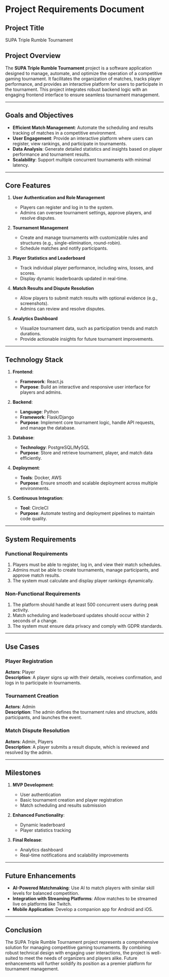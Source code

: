 
# **Project Requirements Document**

## **Project Title**  
SUPA Triple Rumble Tournament

## **Project Overview**  
The **SUPA Triple Rumble Tournament** project is a software application designed to manage, automate, and optimize the operation of a competitive gaming tournament. It facilitates the organization of matches, tracks player performance, and provides an interactive platform for users to participate in the tournament. This project integrates robust backend logic with an engaging frontend interface to ensure seamless tournament management.

---

## **Goals and Objectives**  
- **Efficient Match Management**: Automate the scheduling and results tracking of matches in a competitive environment.
- **User Engagement**: Provide an interactive platform where users can register, view rankings, and participate in tournaments.
- **Data Analysis**: Generate detailed statistics and insights based on player performance and tournament results.
- **Scalability**: Support multiple concurrent tournaments with minimal latency.

---

## **Core Features**  
1. **User Authentication and Role Management**  
   - Players can register and log in to the system.
   - Admins can oversee tournament settings, approve players, and resolve disputes.

2. **Tournament Management**  
   - Create and manage tournaments with customizable rules and structures (e.g., single-elimination, round-robin).
   - Schedule matches and notify participants.

3. **Player Statistics and Leaderboard**  
   - Track individual player performance, including wins, losses, and scores.
   - Display dynamic leaderboards updated in real-time.

4. **Match Results and Dispute Resolution**  
   - Allow players to submit match results with optional evidence (e.g., screenshots).
   - Admins can review and resolve disputes.

5. **Analytics Dashboard**  
   - Visualize tournament data, such as participation trends and match durations.
   - Provide actionable insights for future tournament improvements.

---

## **Technology Stack**  
1. **Frontend**:  
   - **Framework**: React.js  
   - **Purpose**: Build an interactive and responsive user interface for players and admins.  

2. **Backend**:  
   - **Language**: Python  
   - **Framework**: Flask/Django  
   - **Purpose**: Implement core tournament logic, handle API requests, and manage the database.  

3. **Database**:  
   - **Technology**: PostgreSQL/MySQL  
   - **Purpose**: Store and retrieve tournament, player, and match data efficiently.  

4. **Deployment**:  
   - **Tools**: Docker, AWS  
   - **Purpose**: Ensure smooth and scalable deployment across multiple environments.  

5. **Continuous Integration**:  
   - **Tool**: CircleCI  
   - **Purpose**: Automate testing and deployment pipelines to maintain code quality.

---

## **System Requirements**  

### **Functional Requirements**  
1. Players must be able to register, log in, and view their match schedules.  
2. Admins must be able to create tournaments, manage participants, and approve match results.  
3. The system must calculate and display player rankings dynamically.  

### **Non-Functional Requirements**  
1. The platform should handle at least 500 concurrent users during peak activity.  
2. Match scheduling and leaderboard updates should occur within 2 seconds of a change.  
3. The system must ensure data privacy and comply with GDPR standards.

---

## **Use Cases**  

### **Player Registration**  
**Actors**: Player  
**Description**: A player signs up with their details, receives confirmation, and logs in to participate in tournaments.  

### **Tournament Creation**  
**Actors**: Admin  
**Description**: The admin defines the tournament rules and structure, adds participants, and launches the event.  

### **Match Dispute Resolution**  
**Actors**: Admin, Players  
**Description**: A player submits a result dispute, which is reviewed and resolved by the admin.

---

## **Milestones**  

1. **MVP Development**:  
   - User authentication  
   - Basic tournament creation and player registration  
   - Match scheduling and results submission  

2. **Enhanced Functionality**:  
   - Dynamic leaderboard  
   - Player statistics tracking  

3. **Final Release**:  
   - Analytics dashboard  
   - Real-time notifications and scalability improvements  

---

## **Future Enhancements**  
- **AI-Powered Matchmaking**: Use AI to match players with similar skill levels for balanced competition.  
- **Integration with Streaming Platforms**: Allow matches to be streamed live on platforms like Twitch.  
- **Mobile Application**: Develop a companion app for Android and iOS.  

---

## **Conclusion**  
The SUPA Triple Rumble Tournament project represents a comprehensive solution for managing competitive gaming tournaments. By combining robust technical design with engaging user interactions, the project is well-suited to meet the needs of organizers and players alike. Future enhancements will further solidify its position as a premier platform for tournament management.  
